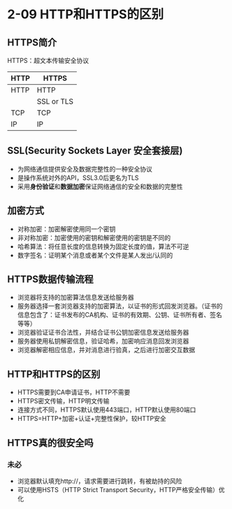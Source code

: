 # 2-09 HTTP和HTTPS的区别
## HTTPS简介
HTTPS：超文本传输安全协议

| HTTP | HTTPS      |
| ---- | ---------- |
| HTTP | HTTP       |
|      | SSL or TLS |
| TCP  | TCP        |
| IP   | IP         |



## SSL(Security Sockets Layer 安全套接层)

- 为网络通信提供安全及数据完整性的一种安全协议
- 是操作系统对外的API，SSL3.0后更名为TLS
- 采用**身份验证**和**数据加密**保证网络通信的安全和数据的完整性

## 加密方式
- 对称加密：加密解密使用同一个密钥
- 非对称加密：加密使用的密钥和解密使用的密钥是不同的
- 哈希算法：将任意长度的信息转换为固定长度的值，算法不可逆
- 数字签名：证明某个消息或者某个文件是某人发出/认同的

## HTTPS数据传输流程

- 浏览器将支持的加密算法信息发送给服务器
- 服务器选择一套浏览器支持的加密算法，以证书的形式回发浏览器。（证书的信息包含了：证书发布的CA机构、证书的有效期、公钥、证书所有者、签名等等）
- 浏览器验证证书合法性，并结合证书公钥加密信息发送给服务器
- 服务器使用私钥解密信息，验证哈希，加密响应消息回发浏览器
- 浏览器解密相应信息，并对消息进行验真，之后进行加密交互数据

## HTTP和HTTPS的区别

- HTTPS需要到CA申请证书，HTTP不需要
- HTTPS密文传输，HTTP明文传输
- 连接方式不同，HTTPS默认使用443端口，HTTP默认使用80端口
- HTTPS=HTTP+加密+认证+完整性保护，较HTTP安全

## HTTPS真的很安全吗

### 未必

- 浏览器默认填充http://，请求需要进行跳转，有被劫持的风险
- 可以使用HSTS（HTTP Strict Transport Security，HTTP严格安全传输）优化
